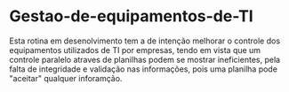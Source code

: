 # Gestao-de-equipamentos-de-TI
Esta rotina em desenolvimento tem a de intenção melhorar o controle dos equipamentos utilizados
de TI por empresas, tendo em vista que um controle paralelo atraves de planilhas
podem se mostrar ineficientes, pela falta de integridade e validação nas informações, pois 
uma planilha pode "aceitar" qualquer inforamção.